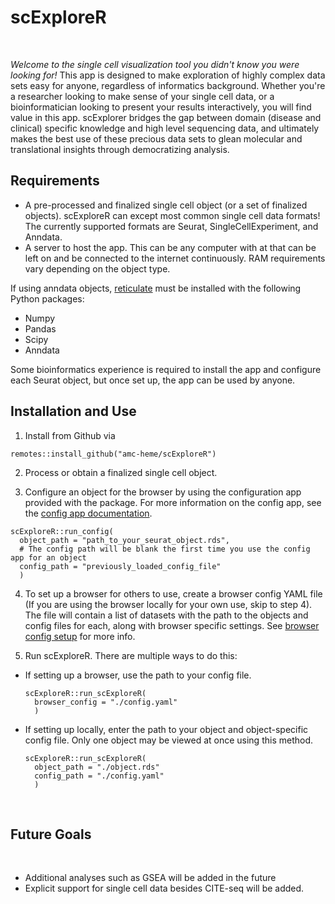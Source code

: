 # scExploreR

<br>

*Welcome to the single cell visualization tool you didn't know you were looking for!* This app is designed to make exploration of highly complex data sets easy for anyone, regardless of informatics background. Whether you're a researcher looking to make sense of your single cell data, or a bioinformatician looking to present your results interactively, you will find value in this app. scExplorer bridges the gap between domain (disease and clinical) specific knowledge and high level sequencing data, and ultimately makes the best use of these precious data sets to glean molecular and translational insights through democratizing analysis. 

## Requirements

* A pre-processed and finalized single cell object (or a set of finalized objects). scExploreR can except most common single cell data formats! The currently supported formats are Seurat, SingleCellExperiment, and Anndata.
* A server to host the app. This can be any computer with at that can be left on and be connected to the internet continuously. RAM requirements vary depending on the object type.

If using anndata objects, [reticulate](https://github.com/rstudio/reticulate) must be installed with the following Python packages:

* Numpy
* Pandas
* Scipy
* Anndata

<!-- Add page on HDF5 storage, and put a link here -->
  <!-- For Seurat objects, you need at least as much RAM as the size of the object in memory, but the size of the object can be considerably greater than the available RAM for Anndata and SingleCellExperiment objects using HDF5 storage. -->

Some bioinformatics experience is required to install the app and configure each Seurat object, but once set up, the app can be used by anyone.

## Installation and Use

1. Install from Github via
```
remotes::install_github("amc-heme/scExploreR")
```
2. Process or obtain a finalized single cell object.

3. Configure an object for the browser by using the configuration app provided with the package. For more information on the config app, see the [config app documentation]().
```
scExploreR::run_config(
  object_path = "path_to_your_seurat_object.rds",
  # The config path will be blank the first time you use the config app for an object
  config_path = "previously_loaded_config_file"
  )
```

4. To set up a browser for others to use, create a browser config YAML file (If you are using the browser locally for your own use, skip to step 4). The file will contain a list of datasets with the path to the objects and config files for each, along with browser specific settings. See [browser config setup]() for more info.

5. Run scExploreR. There are multiple ways to do this: 

<ul>
  <li>
  If setting up a browser, use the path to your config file.
  
  ```
  scExploreR::run_scExploreR(
    browser_config = "./config.yaml"
    )
  ```
  
  </li>
  <li>
  If setting up locally, enter the path to your object and object-specific config file. Only one object may be viewed at once using this method. 
  
  ```
  scExploreR::run_scExploreR(
    object_path = "./object.rds"
    config_path = "./config.yaml"
    )
  ```
  
  </li>
</ul>
<br>



## Future Goals

<br>

<!-- As stated above, the current version of the app requires manually fitting each new object to its own specific version of the app. Future versions of the app will be able to accept *any* Seurat object, automatically detect (or user specified) metadata values of interest, and build the app to provide exploration of that object. 

<br>
-->

* Additional analyses such as GSEA will be added in the future
* Explicit support for single cell data besides CITE-seq will be added.

<br>

